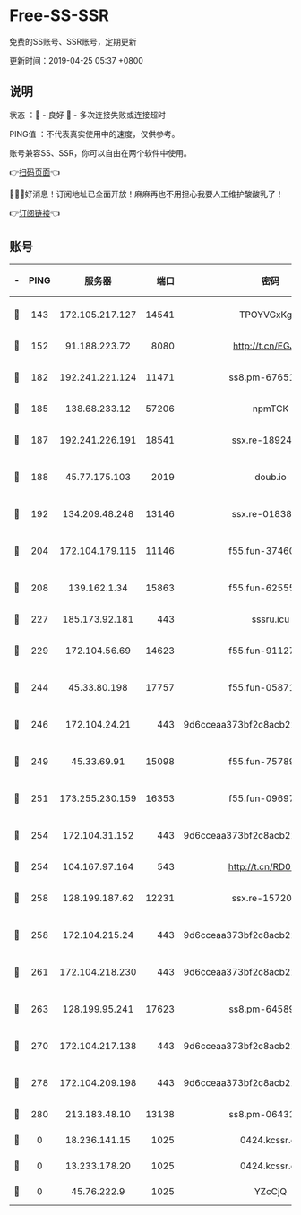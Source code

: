# Free-SS-SSR

免费的SS账号、SSR账号，定期更新

更新时间：2019-04-25 05:37 +0800

## 说明

状态     ：🙂 - 良好 🙁 - 多次连接失败或连接超时

PING值   ：不代表真实使用中的速度，仅供参考。

账号兼容SS、SSR，你可以自由在两个软件中使用。

👉[扫码页面](https://liesauer.github.io/Free-SS-SSR/)👈

🎉🎉🎉好消息！订阅地址已全面开放！麻麻再也不用担心我要人工维护酸酸乳了！

👉[订阅链接](https://www.liesauer.net/yogurt/subscribe?ACCESS_TOKEN=DAYxR3mMaZAsaqUb)👈

## 账号

|-|PING|服务器|端口|密码|加密方式|区域|
|:----:|:----:|:-----:|-----:|:----:|:----:|:----:|
|🙂|143|172.105.217.127|14541|TPOYVGxKglpi|aes-256-cfb|JP|
|🙂|152|91.188.223.72|8080|http://t.cn/EGJIyrl|rc4-md5|RU|
|🙂|182|192.241.221.124|11471|ss8.pm-67651199|aes-256-cfb|US|
|🙂|185|138.68.233.12|57206|npmTCK|rc4-md5|US|
|🙂|187|192.241.226.191|18541|ssx.re-18924013|aes-256-cfb|US|
|🙂|188|45.77.175.103|2019|doub.io|aes-128-ctr|SG|
|🙂|192|134.209.48.248|13146|ssx.re-01838958|aes-256-cfb|US|
|🙂|204|172.104.179.115|11146|f55.fun-37460123|aes-256-cfb|SG|
|🙂|208|139.162.1.34|15863|f55.fun-62555825|aes-256-cfb|SG|
|🙂|227|185.173.92.181|443|sssru.icu|rc4-md5|RU|
|🙂|229|172.104.56.69|14623|f55.fun-91127667|aes-256-cfb|SG|
|🙂|244|45.33.80.198|17757|f55.fun-05871569|aes-256-cfb|US|
|🙂|246|172.104.24.21|443|9d6cceaa373bf2c8acb22e60b6a58be6|aes-256-cfb|US|
|🙂|249|45.33.69.91|15098|f55.fun-75789534|aes-256-cfb|US|
|🙂|251|173.255.230.159|16353|f55.fun-09697422|aes-256-cfb|US|
|🙂|254|172.104.31.152|443|9d6cceaa373bf2c8acb22e60b6a58be6|aes-256-cfb|US|
|🙂|254|104.167.97.164|543|http://t.cn/RD0D7sx|rc4-md5|CA|
|🙂|258|128.199.187.62|12231|ssx.re-15720374|aes-256-cfb|SG|
|🙂|258|172.104.215.24|443|9d6cceaa373bf2c8acb22e60b6a58be6|aes-256-cfb|US|
|🙂|261|172.104.218.230|443|9d6cceaa373bf2c8acb22e60b6a58be6|aes-256-cfb|US|
|🙂|263|128.199.95.241|17623|ss8.pm-64589888|aes-256-cfb|SG|
|🙂|270|172.104.217.138|443|9d6cceaa373bf2c8acb22e60b6a58be6|aes-256-cfb|US|
|🙂|278|172.104.209.198|443|9d6cceaa373bf2c8acb22e60b6a58be6|aes-256-cfb|US|
|🙂|280|213.183.48.10|13138|ss8.pm-06431567|rc4-md5|RU|
|🙁|0|18.236.141.15|1025|0424.kcssr.cc|rc4-md5|US|
|🙁|0|13.233.178.20|1025|0424.kcssr.cc|rc4-md5|IN|
|🙁|0|45.76.222.9|1025|YZcCjQ|rc4-md5|JP|
